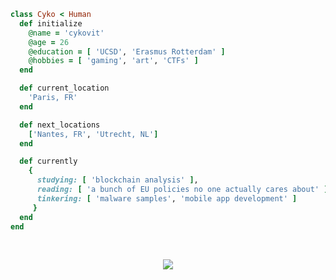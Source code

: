  ```ruby
 class Cyko < Human
   def initialize
     @name = 'cykovit'
     @age = 26
     @education = [ 'UCSD', 'Erasmus Rotterdam' ]
     @hobbies = [ 'gaming', 'art', 'CTFs' ]
   end

   def current_location
     'Paris, FR'
   end

   def next_locations
     ['Nantes, FR', 'Utrecht, NL']
   end

   def currently
     {
       studying: [ 'blockchain analysis' ],
       reading: [ 'a bunch of EU policies no one actually cares about' ],
       tinkering: [ 'malware samples', 'mobile app development' ]
      }
   end
 end
 ```
<br>
<p align="center">
<a href="https://www.youtube.com/watch?v=OBkZDwcVKro" target="_blank">
   <img src="https://tryhackme-badges.s3.amazonaws.com/cykovit.png?update=6">
</a>
</p>

